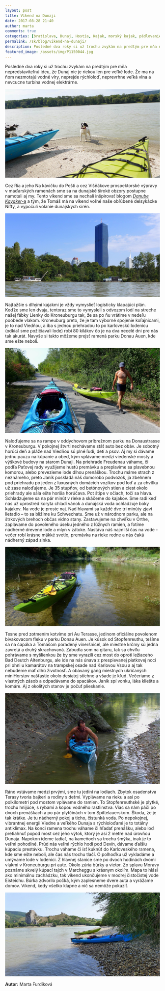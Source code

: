 ```yaml
---
layout: post
title: Víkend na Dunaji
date: 2017-08-28 21:40
author: marta
comments: true
categories: [bratislava, Dunaj, Hostia, Kajak, morský kajak, pádlovanie, Rakúsko, rieka, Slovenčina, Slovensko, Viedeň]
permalink: /sk/blog/vikend-na-dunaji/
description: Posledné dva roky si už trochu zvykám na predtým pre mňa nepredstaviteľnú ideu, že Dunaj nie je riekou len pre veľké lode. Že ma na ňom nezmotajú vodné víry, neprejde rýchloloď, neprevrhne veľká vlna a nevcucne turbína vodnej elektrárne.
featured_image: /assets/img/P1150044.jpg
---
```

Posledné dva roky si už trochu zvykám na predtým pre mňa nepredstaviteľnú ideu, že Dunaj nie je riekou len pre veľké lode. Že ma na ňom nezmotajú vodné víry, neprejde rýchloloď, neprevrhne veľká vlna a nevcucne turbína vodnej elektrárne.

![](/assets/img/P1140734.jpg)

Cez Ria a jeho Na kávičku do Pešti a cez Višňákove prospektorské výpravy v maďarských ramenách sme sa na dunajské široké obzory postupne namotali aj my. Tento víkend sme sa nechali inšpirovať blogom <a href="https://danubekayaker.com"><em>Danube Kayaker</em>-a</a> a tým, že Tomáš má na víkend voľné naše obľúbené delsykácke Nifty, a vypočuli volanie dunajských sirén.

![](/assets/img/P1140795.jpg)

Najťažšie s dlhými kajakmi je vždy vymyslieť logisticky klapajúci plán. Keďže sme len dvaja, tentoraz sme to vymysleli s odvozom lodí na streche našej fábky Lienky do Kroneuburgu tak, že sa po ňu vrátime v nedeľu poobede vlakom. Kroneuburg preto, že je tam výborné spojenie koľajnicami, je to nad Viedňou, a iba s jednou priehradou to po karloveskú lodenicu (odkiaľ sme požičiavali lode) robí 80 kilákov čo je na dva necelé dni pre nás tak akurát. Navyše si takto môžeme prejsť ramená parku Donau Auen, kde sme ešte neboli.

![](/assets/img/P1140878.jpg)

Naloďujeme sa na rampe v oddychovom príbrežnom parku na Donaustrasse v Kroneuburgu. V pokojnej štvrti nechávame stáť auto bez obáv. Je sobotný horúci deň a pláže nad Viedňou sú plné ľudí, detí a psov. Aj my si dávame jednu pauzu na kúpanie a obed, kým vplávame medzi viedenské mosty a výškové budovy na starom Dunaji. Na priehrade Freudenau váhame, či podľa Paťovej rady využijeme hustú premávku a preplavíme sa plavebnou komorou, alebo prevezieme lode dlhou prenáškou. Trochu máme strach z neznámeho, preto Janík poskladá náš domorobo podvozok, ja zbehnem pod priehradu po jeden z luxusných domácich vozíkov pod loď a za chvíľku už zase naloďujeme. Je 35 stupňov, od betónových stien a ciest okolo priehrady ale sála ešte horšia horúčava. Pot štípe v očiach, točí sa hlava. Schladzujeme sa na pár minút v rieke a skáčeme do kajakov. Sme radi keď nás už uprostred koryta chladí vánok a dunajská voda ochladzuje boky kajakov. Na vode je proste naj. Nad hlavami sa každé dve tri minúty zjaví lietadlo – to sa blížime ku Schwechatu. Sme už v národnom parku, ale na štrkových brehoch občas vidno stany. Zastavujeme na chvíľku v Orthe, zaplávame do povoleného úseku jedného z lúžnych ramien, a fotíme nádherné drevené lode a mlyn v zátoke. Nastáva náš najmilší čas na vode - večer robí krásne mäkké svetlo, premávka na rieke redne a nás čaká nádherný západ slnka.

![](/assets/img/P1150036.jpg)

Tesne pred zotmením kotvíme pri Au Terasse, jedinom oficiálne povolenom bivakovacom fleku v parku Donau Auen. Je kúsok od Stopfenreuthu, tešíme sa na čapáka a Tomášom poradený víneršnicel, ale miestne krčmy sú jedna zavretá a druhý skrachovaná. Zabudla som na gitaru, tak sa chvíľu pohrávame s myšlienkou že by sme vyrazili cez most do oproti ležiaceho Bad Deutch Altenburgu, ale ide na nás únava z prespievanej piatkovej noci pri ohni u kamarátov na trampskej osade nad Karlovou Vsou a aj tak nebudeme mať dlhú životnosť. A obávaný gang miestnych ukričaných miniHorstov našťastie okolo desiatej stíchne a všade je kľud. Večeriame z vlastných zásob a odpadávame do spacákov. Janík spí vonku, láka kliešte a komáre. Aj z okolitých stanov je počuť plieskanie.

![](/assets/img/P1150044.jpg)

Ráno vstávame medzi prvými, sme tu jediní na lodiach. Zbytok osadenstva Terasy tvoria bajkeri a rodiny s deťmi. Vyplávame na rieku a asi po polkilometri pod mostom vplávame do ramien. To Stopfenreuthské je plytké, trochu hnijúce, s rybami a kopou vodného rastlinstva. Viac sa nám páči po dvoch prenáškach a po pár plytčinách v tom Spittelauerskom. Škoda, že je tak krátke. Je tu nádherný pokoj a ticho, čistunká voda. Po nepokojnej, vibrantnej energii Viedne a veľkého Dunaja s rýchloloďami je to totálny antiklimax. Na konci ramena trochu váhame či hľadať prenášku, alebo loď pretiahnuť popod most cez jeho výtok, ktorý je asi 2 metre nad úrovňou Dunaja. Napokon ideme tadiaľ, na kameňoch sa trochu šmýka, inak je to veľmi pohodlné. Prúd nás veľmi rýchlo hodí pod Devín, dávame ďalšiu kúpaciu prestávku. Trochu váhame či ísť kuknúť do Karloveského ramena, kde sme ešte neboli, ale čas nás trochu tlačí. O polhoďku už vykladáme a umývame lode v lodenici. Z hlavnej stanice sme po dvoch hodinách dvomi vlakmi v Kroneuburgu pri aute. Okolo zúria búrky a vietor. Zo splavu Moravy poznáme skvelý kúpací tajch v Marcheggu s krásnym okolím. Mapa to hlási ako minimálnu zachádzku, tak víkend ukončujeme v modrej čistočistej vode Eisteichu. Búrka zdvorilo počká, kým zaplesneme dvere auta a vyrážame domov. Víkend, kedy všetko klapne a nič sa nemôže pokaziť.

![](/assets/img/P1150095.jpg)

**Autor:** Marta Furdíková
